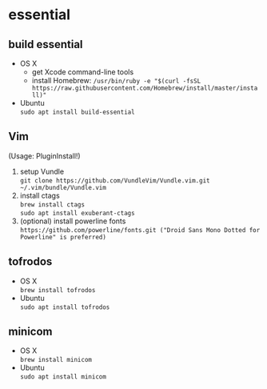 # essential

## build essential
* OS X
    * get Xcode command-line tools
    * install Homebrew: `/usr/bin/ruby -e "$(curl -fsSL https://raw.githubusercontent.com/Homebrew/install/master/install)"`
* Ubuntu\
`sudo apt install build-essential`

## Vim
(Usage: PluginInstall!)
1. setup Vundle\
`git clone https://github.com/VundleVim/Vundle.vim.git ~/.vim/bundle/Vundle.vim`
2. install ctags\
`brew install ctags`\
`sudo apt install exuberant-ctags`
3. (optional) install powerline fonts\
`https://github.com/powerline/fonts.git ("Droid Sans Mono Dotted for Powerline" is preferred)`

## tofrodos
* OS X\
`brew install tofrodos`
* Ubuntu\
`sudo apt install tofrodos`

## minicom
* OS X\
`brew install minicom`
* Ubuntu\
`sudo apt install minicom`
